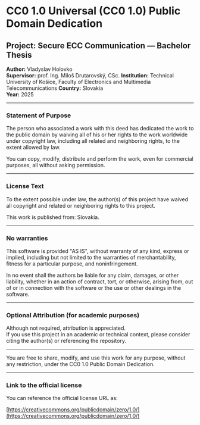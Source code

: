 # CC0 1.0 Universal (CC0 1.0) Public Domain Dedication

## Project: Secure ECC Communication — Bachelor Thesis  
**Author:** Vladyslav Holovko  
**Supervisor:** prof. Ing. Miloš Drutarovský, CSc.
**Institution:** Technical University of Košice, Faculty of Electronics and Multimedia Telecommunications
**Country:** Slovakia  
**Year:** 2025  

---

### Statement of Purpose

The person who associated a work with this deed has dedicated the work to the public domain by waiving all of his or her rights to the work worldwide under copyright law, including all related and neighboring rights, to the extent allowed by law.

You can copy, modify, distribute and perform the work, even for commercial purposes, all without asking permission.

---

### License Text

To the extent possible under law, the author(s) of this project have waived all copyright and related or neighboring rights to this project.

This work is published from: Slovakia.

---

### No warranties

This software is provided "AS IS", without warranty of any kind, express or implied, including but not limited to the warranties of merchantability, fitness for a particular purpose, and noninfringement.

In no event shall the authors be liable for any claim, damages, or other liability, whether in an action of contract, tort, or otherwise, arising from, out of or in connection with the software or the use or other dealings in the software.

---

### Optional Attribution (for academic purposes)

Although not required, attribution is appreciated.  
If you use this project in an academic or technical context, please consider citing the author(s) or referencing the repository.

---

You are free to share, modify, and use this work for any purpose, without any restriction, under the CC0 1.0 Public Domain Dedication.

---

### Link to the official license

You can reference the official license URL as:

[https://creativecommons.org/publicdomain/zero/1.0/](https://creativecommons.org/publicdomain/zero/1.0/)
